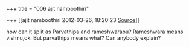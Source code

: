 +++
title = "006 ajit namboothiri"

+++
[[ajit namboothiri	2012-03-26, 18:20:23 [Source](https://groups.google.com/g/samskrita/c/qVDwKqFADvg)]]



how can it split as Parvathipa and rameshwaraou? Rameshwara means vishnu,ok. But parvathipa means what? Can anybody explain?

